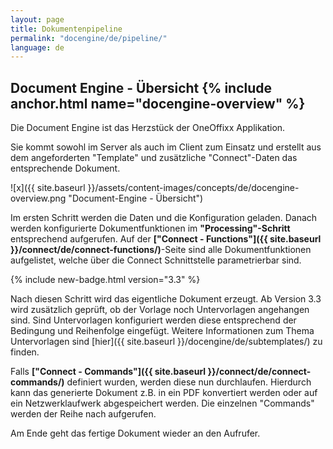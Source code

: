 ```yaml
---
layout: page
title: Dokumentenpipeline
permalink: "docengine/de/pipeline/"
language: de
---
```


## Document Engine - Übersicht {% include anchor.html name="docengine-overview" %}

Die Document Engine ist das Herzstück der OneOffixx Applikation. 

Sie kommt sowohl im Server als auch im Client zum Einsatz und erstellt aus dem angeforderten "Template" und zusätzliche "Connect"-Daten das entsprechende Dokument.

![x]({{ site.baseurl }}/assets/content-images/concepts/de/docengine-overview.png "Document-Engine - Übersicht")

Im ersten Schritt werden die Daten und die Konfiguration geladen. Danach werden konfigurierte Dokumentfunktionen im __"Processing"-Schritt__ entsprechend aufgerufen. 
Auf der __["Connect - Functions"]({{ site.baseurl }}/connect/de/connect-functions/)__-Seite sind alle Dokumentfunktionen aufgelistet, welche über die Connect Schnittstelle parametrierbar sind.

{% include new-badge.html version="3.3" %}

Nach diesen Schritt wird das eigentliche Dokument erzeugt. Ab Version 3.3 wird zusätzlich geprüft, ob der Vorlage noch Untervorlagen angehangen sind. Sind Untervorlagen konfiguriert werden diese entsprechend der Bedingung und Reihenfolge eingefügt. Weitere Informationen zum Thema Untervorlagen sind [hier]({{ site.baseurl }}/docengine/de/subtemplates/) zu finden.

Falls __["Connect - Commands"]({{ site.baseurl }}/connect/de/connect-commands/)__ definiert wurden, werden diese nun durchlaufen. Hierdurch kann das generierte Dokument z.B. in ein PDF konvertiert werden oder auf ein Netzwerklaufwerk abgespeichert werden. Die einzelnen "Commands" werden der Reihe nach aufgerufen.

Am Ende geht das fertige Dokument wieder an den Aufrufer.
